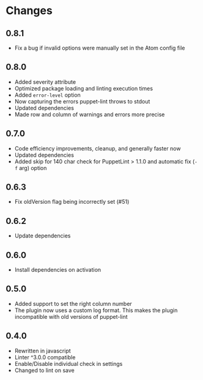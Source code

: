 # Changes

## 0.8.1
* Fix a bug if invalid options were manually set in the Atom config file

## 0.8.0
* Added severity attribute
* Optimized package loading and linting execution times
* Added `error-level` option
* Now capturing the errors puppet-lint throws to stdout
* Updated dependencies
* Made row and column of warnings and errors more precise

## 0.7.0
* Code efficiency improvements, cleanup, and generally faster now
* Updated dependencies
* Added skip for 140 char check for PuppetLint > 1.1.0 and automatic fix (`-f` arg) option

## 0.6.3
* Fix oldVersion flag being incorrectly set (#51)

## 0.6.2
* Update dependencies

## 0.6.0
* Install dependencies on activation

## 0.5.0
* Added support to set the right column number
* The plugin now uses a custom log format. This makes the plugin incompatible with old versions of puppet-lint

## 0.4.0
* Rewritten in javascript
* Linter ^3.0.0 compatible
* Enable/Disable individual check in settings
* Changed to lint on save
